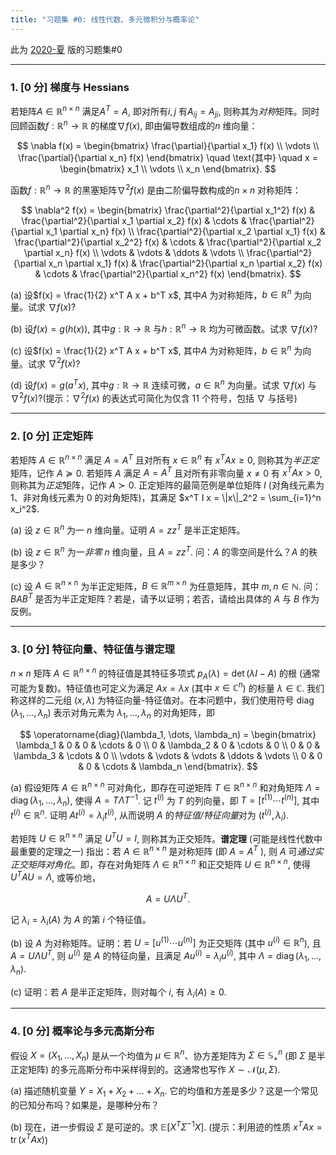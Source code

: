```yaml
---
title: "习题集 #0: 线性代数、多元微积分与概率论"
---
```

此为 [2020-夏](https://cs229.stanford.edu/summer2020/ps0_template.pdf) 版的习题集#0

---

### 1. \[0 分\] 梯度与 Hessians

若矩阵$A \in \mathbb{R}^{n \times n}$ 满足$A^T = A$, 即对所有$i, j$ 有$A_{ij} = A_{ji}$, 则称其为*对称*矩阵。同时回顾函数$f: \mathbb{R}^n \to \mathbb{R}$ 的梯度$\nabla f(x)$, 即由偏导数组成的$n$ 维向量：

$$
\nabla f(x) = \begin{bmatrix} \frac{\partial}{\partial x_1} f(x) \\ \vdots \\ \frac{\partial}{\partial x_n} f(x) \end{bmatrix} \quad \text{其中} \quad x = \begin{bmatrix} x_1 \\ \vdots \\ x_n \end{bmatrix}.
$$

函数$f: \mathbb{R}^n \to \mathbb{R}$ 的黑塞矩阵$\nabla^2 f(x)$ 是由二阶偏导数构成的$n \times n$ 对称矩阵：

$$
\nabla^2 f(x) = \begin{bmatrix}
\frac{\partial^2}{\partial x_1^2} f(x) & \frac{\partial^2}{\partial x_1 \partial x_2} f(x) & \cdots & \frac{\partial^2}{\partial x_1 \partial x_n} f(x) \\
\frac{\partial^2}{\partial x_2 \partial x_1} f(x) & \frac{\partial^2}{\partial x_2^2} f(x) & \cdots & \frac{\partial^2}{\partial x_2 \partial x_n} f(x) \\
\vdots & \vdots & \ddots & \vdots \\
\frac{\partial^2}{\partial x_n \partial x_1} f(x) & \frac{\partial^2}{\partial x_n \partial x_2} f(x) & \cdots & \frac{\partial^2}{\partial x_n^2} f(x)
\end{bmatrix}.
$$

(a) 设$f(x) = \frac{1}{2} x^T A x + b^T x$, 其中$A$ 为对称矩阵，$b \in \mathbb{R}^n$ 为向量。试求 $\nabla f(x)$?

(b) 设$f(x) = g(h(x))$, 其中$g: \mathbb{R} \to \mathbb{R}$ 与$h: \mathbb{R}^n \to \mathbb{R}$ 均为可微函数。试求 $\nabla f(x)$?

(c) 设$f(x) = \frac{1}{2} x^T A x + b^T x$, 其中$A$ 为对称矩阵，$b \in \mathbb{R}^n$ 为向量。试求 $\nabla^2 f(x)$?

(d) 设$f(x) = g(a^T x)$, 其中$g: \mathbb{R} \to \mathbb{R}$ 连续可微，$a \in \mathbb{R}^n$ 为向量。试求 $\nabla f(x)$ 与 $\nabla^2 f(x)$?(提示：$\nabla^2 f(x)$ 的表达式可简化为仅含 11 个符号，包括 $\nabla$ 与括号)

---

### 2. \[0 分\] 正定矩阵

若矩阵 $A \in \mathbb{R}^{n \times n}$ 满足 $A = A^T$ 且对所有 $x \in \mathbb{R}^n$ 有 $x^T A x \geq 0$, 则称其为*半正定*矩阵，记作 $A \succeq 0$. 若矩阵 $A$ 满足 $A = A^T$ 且对所有非零向量 $x \neq 0$ 有 $x^T A x > 0$, 则称其为*正定*矩阵，记作 $A \succ 0$. 正定矩阵的最简范例是单位矩阵 $I$ (对角线元素为 $1$、非对角线元素为 $0$ 的对角矩阵)，其满足 $x^T I x = \|x\|_2^2 = \sum_{i=1}^n x_i^2$.

(a) 设 $z \in \mathbb{R}^n$ 为一 $n$ 维向量。证明 $A = z z^T$ 是半正定矩阵。

(b) 设 $z \in \mathbb{R}^n$ 为一*非零* $n$ 维向量，且 $A = z z^T$. 问：$A$ 的零空间是什么？$A$ 的秩是多少？

(c) 设 $A \in \mathbb{R}^{n \times n}$ 为半正定矩阵，$B \in \mathbb{R}^{m \times n}$ 为任意矩阵，其中 $m, n \in \mathbb{N}$. 问：$B A B^T$ 是否为半正定矩阵？若是，请予以证明；若否，请给出具体的 $A$ 与 $B$ 作为反例。

---

### 3. \[0 分\] 特征向量、特征值与谱定理

$n \times n$ 矩阵 $A \in \mathbb{R}^{n \times n}$ 的特征值是其特征多项式 $p_A(\lambda) = \det(\lambda I - A)$ 的根 (通常可能为复数)。特征值也可定义为满足 $A x = \lambda x$ (其中 $x \in \mathbb{C}^n$) 的标量 $\lambda \in \mathbb{C}$. 我们称这样的二元组 $(x, \lambda)$ 为特征向量-特征值对。在本问题中，我们使用符号 $\operatorname{diag}(\lambda_1, \dots, \lambda_n)$ 表示对角元素为 $\lambda_1, \dots, \lambda_n$ 的对角矩阵，即

$$
\operatorname{diag}(\lambda_1, \dots, \lambda_n) = 
\begin{bmatrix}
\lambda_1 & 0 & 0 & \cdots & 0 \\
0 & \lambda_2 & 0 & \cdots & 0 \\
0 & 0 & \lambda_3 & \cdots & 0 \\
\vdots & \vdots & \vdots & \ddots & \vdots \\
0 & 0 & 0 & \cdots & \lambda_n
\end{bmatrix}.
$$

(a) 假设矩阵 $A \in \mathbb{R}^{n \times n}$ 可对角化，即存在可逆矩阵 $T \in \mathbb{R}^{n \times n}$ 和对角矩阵 $\Lambda = \operatorname{diag}(\lambda_1, \dots, \lambda_n)$, 使得 $A = T \Lambda T^{-1}$. 记 $t^{(i)}$ 为 $T$ 的列向量，即 $T = [t^{(1)} \cdots t^{(n)}]$, 其中 $t^{(i)} \in \mathbb{R}^n$. 证明 $A t^{(i)} = \lambda_i t^{(i)}$, 从而说明 $A$ 的*特征值/特征向量*对为 $(t^{(i)}, \lambda_i)$.

若矩阵 $U \in \mathbb{R}^{n \times n}$ 满足 $U^T U = I$, 则称其为正交矩阵。**谱定理** (可能是线性代数中最重要的定理之一) 指出：若 $A \in \mathbb{R}^{n \times n}$ 是对称矩阵 (即 $A = A^T$ ), 则 $A$ 可*通过实正交矩阵对角化*。即，存在对角矩阵 $\Lambda \in \mathbb{R}^{n \times n}$ 和正交矩阵 $U \in \mathbb{R}^{n \times n}$, 使得 $U^T A U = \Lambda$, 或等价地，

$$
A = U \Lambda U^T.
$$

记 $\lambda_i = \lambda_i(A)$ 为 $A$ 的第 $i$ 个特征值。

(b) 设 $A$ 为对称矩阵。证明：若 $U = [u^{(1)} \cdots u^{(n)}]$ 为正交矩阵 (其中 $u^{(i)} \in \mathbb{R}^n$), 且 $A = U \Lambda U^T$, 则 $u^{(i)}$ 是 $A$ 的特征向量，且满足 $A u^{(i)} = \lambda_i u^{(i)}$, 其中 $\Lambda = \operatorname{diag}(\lambda_1, \dots, \lambda_n)$.

(c) 证明：若 $A$ 是半正定矩阵，则对每个 $i$, 有 $\lambda_i(A) \geq 0$.

---

### 4. \[0 分\] 概率论与多元高斯分布

假设 $X = (X_1, \dots, X_n)$ 是从一个均值为 $\mu \in \mathbb{R}^n$、协方差矩阵为 $\Sigma \in \mathbb{S}^n_+$ (即 $\Sigma$ 是半正定矩阵) 的多元高斯分布中采样得到的。这通常也写作 $X \sim \mathcal{N}(\mu, \Sigma)$.

(a) 描述随机变量 $Y = X_1 + X_2 + \dots + X_n$. 它的均值和方差是多少？这是一个常见的已知分布吗？如果是，是哪种分布？

(b) 现在，进一步假设 $\Sigma$ 是可逆的。求 $\mathbb{E}[X^T \Sigma^{-1} X]$. (提示：利用迹的性质 $x^T A x = \operatorname{tr}(x^T A x)$)
